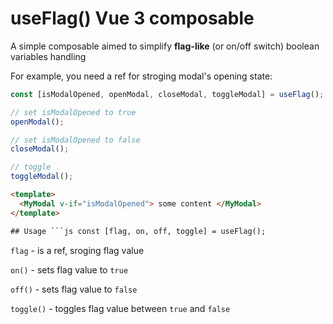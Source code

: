 # useFlag() Vue 3 composable

A simple composable aimed to simplify **flag-like** (or on/off switch) boolean variables handling

For example, you need a ref for stroging modal's opening state:

```js
const [isModalOpened, openModal, closeModal, toggleModal] = useFlag();

// set isModalOpened to true
openModal();

// set isModalOpened to false
closeModal();

// toggle
toggleModal();
```

````html
<template>
  <MyModal v-if="isModalOpened"> some content </MyModal>
</template>

## Usage ```js const [flag, on, off, toggle] = useFlag();
````

`flag` - is a ref, sroging flag value

`on()` - sets flag value to `true`

`off()` - sets flag value to `false`

`toggle()` - toggles flag value between `true` and `false`
